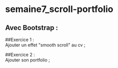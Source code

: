 # semaine7_scroll-portfolio  
  
## Avec Bootstrap :  
  
##Exercice 1 :  
Ajouter un effet "smooth scroll" au cv ;  
  
##Exercice 2 :  
Ajouter son portfolio ;

